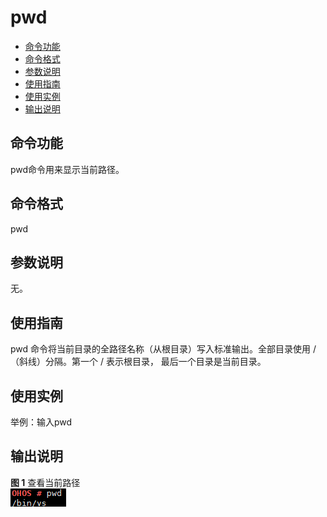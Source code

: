 # pwd<a name="ZH-CN_TOPIC_0000001133846488"></a>

-   [命令功能](#section197737712267)
-   [命令格式](#section1544061016267)
-   [参数说明](#section599112120262)
-   [使用指南](#section66901116152615)
-   [使用实例](#section7427181922612)
-   [输出说明](#section116313389418)

## 命令功能<a name="section197737712267"></a>

pwd命令用来显示当前路径。

## 命令格式<a name="section1544061016267"></a>

pwd

## 参数说明<a name="section599112120262"></a>

无。

## 使用指南<a name="section66901116152615"></a>

pwd 命令将当前目录的全路径名称（从根目录）写入标准输出。全部目录使用 / （斜线）分隔。第一个 / 表示根目录， 最后一个目录是当前目录。

## 使用实例<a name="section7427181922612"></a>

举例：输入pwd

## 输出说明<a name="section116313389418"></a>

**图 1**  查看当前路径<a name="fig1659412213529"></a>  
![](figure/查看当前路径.png "查看当前路径")


